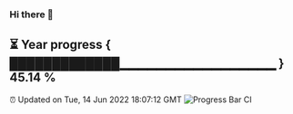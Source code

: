 ### Hi there 👋
⏳ Year progress { █████████████▁▁▁▁▁▁▁▁▁▁▁▁▁▁▁▁▁ } 45.14 %
---
⏰ Updated on Tue, 14 Jun 2022 18:07:12 GMT
![Progress Bar CI](https://github.com/Moyi321/Moyi321/workflows/Progress%20Bar%20CI/badge.svg)
